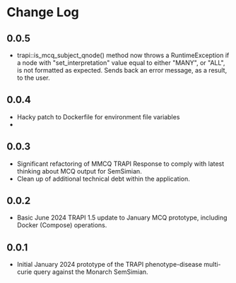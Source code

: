 # Change Log

## 0.0.5

- trapi::is_mcq_subject_qnode() method now throws a RuntimeException if a node with "set_interpretation" value equal to either "MANY", or "ALL", is not formatted as expected. Sends back an error message, as a result, to the user.

## 0.0.4

- Hacky patch to Dockerfile for environment file variables
- 
## 0.0.3

- Significant refactoring of MMCQ TRAPI Response to comply with latest thinking about MCQ output for SemSimian.
- Clean up of additional technical debt within the application.

## 0.0.2

- Basic June 2024 TRAPI 1.5 update to January MCQ prototype, including Docker (Compose) operations.

## 0.0.1

- Initial January 2024 prototype of the TRAPI phenotype-disease multi-curie query against the Monarch SemSimian.

